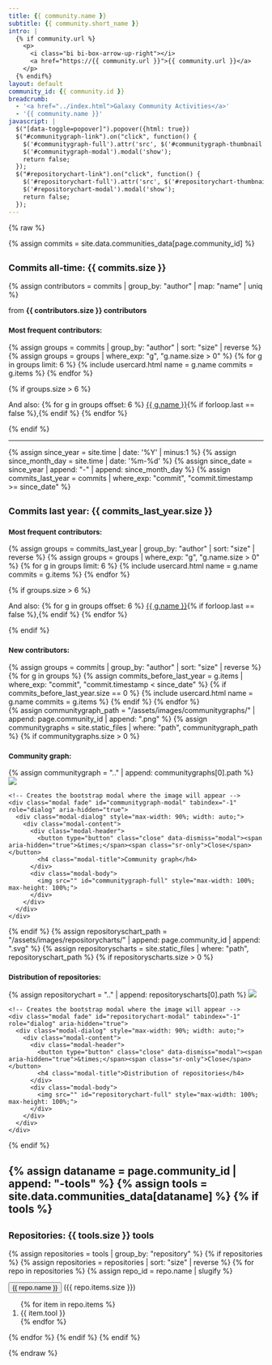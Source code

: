 ```yaml
---
title: {{ community.name }}
subtitle: {{ community.short_name }}
intro: |
  {% if community.url %}
    <p>
      <i class="bi bi-box-arrow-up-right"></i>
      <a href="https://{{ community.url }}">{{ community.url }}</a>
    </p>
  {% endif%}
layout: default
community_id: {{ community.id }}
breadcrumb:
  - '<a href="../index.html">Galaxy Community Activities</a>'
  - '{{ community.name }}'
javascript: |
  $("[data-toggle=popover]").popover({html: true})
  $("#communitygraph-link").on("click", function() {
    $('#communitygraph-full').attr('src', $('#communitygraph-thumbnail').attr('src'));
    $('#communitygraph-modal').modal('show');
    return false;
  });
  $("#repositorychart-link").on("click", function() {
    $('#repositorychart-full').attr('src', $('#repositorychart-thumbnail').attr('src'));
    $('#repositorychart-modal').modal('show');
    return false;
  });
---
```


{% raw %}

{% assign commits = site.data.communities_data[page.community_id] %}

<h2><small>Commits all-time: <b>{{ commits.size }}</b></small></h2>

{% assign contributors = commits | group_by: "author" | map: "name" | uniq %}
<p class="text-muted">from <b>{{ contributors.size }} contributors</b></p>

<h3><small><b>Most frequent contributors:</b></small></h3>
{% assign groups = commits | group_by: "author" | sort: "size" | reverse %}
{% assign groups = groups | where_exp: "g", "g.name.size > 0" %}
{% for g in groups limit: 6 %}
  {% include usercard.html name = g.name commits = g.items %}
{% endfor %}

{% if groups.size > 6 %}
<p>
And also:
{% for g in groups offset: 6 %}
  <a href="../contributors/{{ g.name }}.html">{{ g.name }}</a>{% if forloop.last == false %},{% endif %}
{% endfor %}
</p>
{% endif %}

---

{% assign since_year = site.time | date: '%Y' | minus:1 %}
{% assign since_month_day = site.time | date: '%m-%d' %}
{% assign since_date = since_year | append: "-" | append: since_month_day %}
{% assign commits_last_year = commits | where_exp: "commit", "commit.timestamp >= since_date" %}
<h2><small>Commits last year: <b>{{ commits_last_year.size }}</b></small></h2>

<h3><small><b>Most frequent contributors:</b></small></h3>
{% assign groups = commits_last_year | group_by: "author" | sort: "size" | reverse %}
{% assign groups = groups | where_exp: "g", "g.name.size > 0" %}
{% for g in groups limit: 6 %}
  {% include usercard.html name = g.name commits = g.items %}
{% endfor %}

{% if groups.size > 6 %}
<p>
And also:
{% for g in groups offset: 6 %}
  <a href="../contributors/{{ g.name }}.html">{{ g.name }}</a>{% if forloop.last == false %},{% endif %}
{% endfor %}
</p>
{% endif %}

<h3><small><b>New contributors:</b></small></h3>
{% assign groups = commits | group_by: "author" | sort: "size" | reverse %}
{% for g in groups %}
  {% assign commits_before_last_year = g.items | where_exp: "commit", "commit.timestamp < since_date" %}
  {% if commits_before_last_year.size == 0 %}
    {% include usercard.html name = g.name commits = g.items %}
  {% endif %}
{% endfor %}

<div>
{% assign communitygraph_path = "/assets/images/communitygraphs/" | append: page.community_id | append: ".png" %}
{% assign communitygraphs = site.static_files | where: "path", communitygraph_path %}
{% if communitygraphs.size > 0 %}
  <div class="community-float">
    <h3><small><b>Community graph:</b></small></h3>
    {% assign communitygraph = ".." | append: communitygraphs[0].path %}
    <a href="{{ communitygraph }}" id="communitygraph-link">
      <img id="communitygraph-thumbnail" src="{{ communitygraph }}" class="img-communitygraph img-thumbnail">
    </a>

    <!-- Creates the bootstrap modal where the image will appear -->
    <div class="modal fade" id="communitygraph-modal" tabindex="-1" role="dialog" aria-hidden="true">
      <div class="modal-dialog" style="max-width: 90%; width: auto;">
        <div class="modal-content">
          <div class="modal-header">
            <button type="button" class="close" data-dismiss="modal"><span aria-hidden="true">&times;</span><span class="sr-only">Close</span></button>
            <h4 class="modal-title">Community graph</h4>
          </div>
          <div class="modal-body">
            <img src="" id="communitygraph-full" style="max-width: 100%; max-height: 100%;">
          </div>
        </div>
      </div>
    </div>
  </div>
{% endif %}
{% assign repositoryschart_path = "/assets/images/repositorycharts/" | append: page.community_id | append: ".svg" %}
{% assign repositoryscharts = site.static_files | where: "path", repositoryschart_path %}
{% if repositoryscharts.size > 0 %}
  <div class="community-float">
    <h3><small><b>Distribution of repositories:</b></small></h3>
    {% assign repositorychart = ".." | append: repositoryscharts[0].path %}
    <a href="{{ repositorychart }}" id="repositorychart-link">
      <img id="repositorychart-thumbnail" src="{{ repositorychart }}" class="img-repositorychart img-thumbnail">
    </a>

    <!-- Creates the bootstrap modal where the image will appear -->
    <div class="modal fade" id="repositorychart-modal" tabindex="-1" role="dialog" aria-hidden="true">
      <div class="modal-dialog" style="max-width: 90%; width: auto;">
        <div class="modal-content">
          <div class="modal-header">
            <button type="button" class="close" data-dismiss="modal"><span aria-hidden="true">&times;</span><span class="sr-only">Close</span></button>
            <h4 class="modal-title">Distribution of repositories</h4>
          </div>
          <div class="modal-body">
            <img src="" id="repositorychart-full" style="max-width: 100%; max-height: 100%;">
          </div>
        </div>
      </div>
    </div>
  </div>
{% endif %}
</div>

{% assign dataname = page.community_id | append: "-tools" %}
{% assign tools = site.data.communities_data[dataname] %}
{% if tools %}
---
<h2><small>Repositories: <b>{{ tools.size }} tools</b></small></h2>
{% assign repositories = tools | group_by: "repository" %}
{% if repositories %}
{% assign repositories = repositories | sort: "size" | reverse %}
{% for repo in repositories %}
{% assign repo_id = repo.name | slugify %}
<p>
  <button class="btn btn-link" type="button" data-toggle="collapse" data-target="#{{ repo_id }}" aria-expanded="false" aria-controls="{{ repo_id }}">
    {{ repo.name }}
  </button>
  ({{ repo.items.size }})
  <div class="collapse" id="{{ repo_id }}">
    <div class="card card-body">
      <ol>
        {% for item in repo.items %}
          <li>{{ item.tool }}</li>
        {% endfor %}
      </ol>
    </div>
  </div>
</p>
{% endfor %}
{% endif %}
{% endif %}

{% endraw %}
